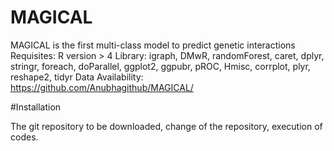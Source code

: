 # MAGICAL

MAGICAL is the first multi-class model to predict genetic interactions
Requisites: R version > 4
Library: igraph, DMwR, randomForest, caret, dplyr, stringr, foreach, doParallel, ggplot2, ggpubr, pROC, Hmisc, corrplot, plyr, reshape2, tidyr
Data Availability: https://github.com/Anubhagithub/MAGICAL/

#Installation

The git repository to be downloaded, change of the repository, execution of codes. 
